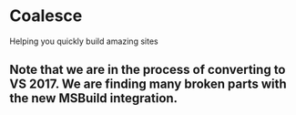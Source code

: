 # Coalesce
Helping you quickly build amazing sites

## Note that we are in the process of converting to VS 2017. We are finding many broken parts with the new MSBuild integration.
